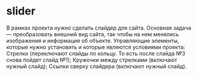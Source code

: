 # slider

В рамках проекта нужно сделать слайдер для сайта. 
Основная задача — преобразовать внешний вид сайта, так чтобы на нем менялись изображения и информация об объекте. 
Управляющие элементы, которые нужно установить и которые являются условиями проекта:
Стрелки (переключают слайды по кольцу. То есть после слайда №3 снова пойдет слайд №1);
Кружочки между стрелками (включают нужный слайд);
Ссылки сверху слайдера (включают нужный слайд).
